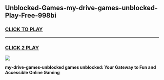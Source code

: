 
## Unblocked-Games-my-drive-games-unblocked-Play-Free-998bi
<h3>
<a href="https://premium76.site?title=my-drive-games-unblocked&ref=22A">CLICK TO PLAY</a></h3>
<hr>

<h3>
<a href="https://premium76.site?title=my-drive-games-unblocked&ref=22A">CLICK 2 PLAY</a>
  
</h3>

<a href="https://premium76.site?title=my-drive-games-unblocked&ref=22A"><img src="https://clearcache.store/games.png"></a>


**my-drive-games-unblocked games unblocked: Your Gateway to Fun and Accessible Online Gaming**
